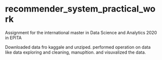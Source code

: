 # recommender_system_practical_work
Assignment for the international master in Data Science and Analytics 2020 in EPITA


Downloaded data fro kaggale and unziped.
performed operation on data like data exploring and cleaning, manupltion. and visuvalized the data.
